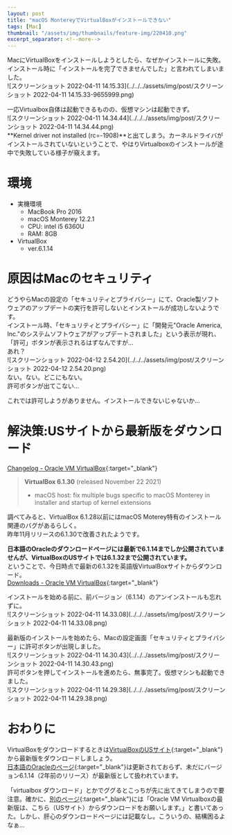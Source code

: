 ```yaml
---
layout: post
title: "macOS MontereyでVirtualBoxがインストールできない"
tags: [Mac]
thumbnail: "/assets/img/thumbnails/feature-img/220410.png"
excerpt_separator: <!--more-->
---
```


MacにVirtualBoxをインストールしようとしたら、なぜかインストールに失敗。インストール時に「インストールを完了できませんでした」と言われてしまいました。  
![スクリーンショット 2022-04-11 14.15.33](../../../assets/img/post/スクリーンショット 2022-04-11 14.15.33-9655999.png)  

一応Virtualbox自体は起動できるものの、仮想マシンは起動できず。  
![スクリーンショット 2022-04-11 14.34.44](../../../assets/img/post/スクリーンショット 2022-04-11 14.34.44.png)  
**Kernel driver not installed (rc=-1908)**と出てしまう。カーネルドライバがインストールされていないということで、やはりVirtualboxのインストールが途中で失敗している様子が窺えます。

<!--more-->  

# 環境

- 実機環境
  - MacBook Pro 2016
  - macOS Monterey 12.2.1
  - CPU: intel i5 6360U
  - RAM: 8GB
- VirtualBox
  - ver.6.1.14



# 原因はMacのセキュリティ

どうやらMacの設定の「セキュリティとプライバシー」にて、Oracle製ソフトウェアのアップデートの実行を許可しないとインストールが成功しないようです。  
インストール時、「セキュリティとプライバシー」に「開発元"Oracle America, Inc."のシステムソフトウェアがアップデートされました」という表示が現れ、「許可」ボタンが表示されるはずなんですが…  
あれ？  
![スクリーンショット 2022-04-12 2.54.20](../../../assets/img/post/スクリーンショット 2022-04-12 2.54.20.png)  
ない。ない。どこにもない。  
許可ボタンが出てこない…  

これでは許可しようがありません。インストールできないじゃないか…

# 解決策:USサイトから最新版をダウンロード

[Changelog - Oracle VM VirtualBox](https://www.virtualbox.org/wiki/Changelog){:target="_blank"}  

> **VirtualBox 6.1.30** (released November 22 2021)
>
> - macOS host: fix multiple bugs specific to macOS Monterey in installer and startup of kernel extensions

調べてみると、VirtualBox 6.1.28以前にはmacOS Moterey特有のインストール関連のバグがあるらしく。  
昨年11月リリースの6.1.30で改善されたようです。  

**日本語のOracleのダウンロードページには最新で6.1.14までしか公開されていませんが、VirtualBoxのUSサイトでは6.1.32まで公開されています。**  
ということで、今日時点で最新の6.1.32を英語版VirtualBoxサイトからダウンロード。  
[Downloads - Oracle VM VirtualBox](https://www.virtualbox.org/wiki/Downloads){:target="_blank"}  

インストールを始める前に、前バージョン（6.1.14）のアンインストールも忘れずに。  
![スクリーンショット 2022-04-11 14.33.08](../../../assets/img/post/スクリーンショット 2022-04-11 14.33.08.png)  

最新版のインストールを始めたら、Macの設定画面「セキュリティとプライバシー」に許可ボタンが出現しました。  
![スクリーンショット 2022-04-11 14.30.43](../../../assets/img/post/スクリーンショット 2022-04-11 14.30.43.png)  
許可ボタンを押してインストールを進めたら、無事完了。仮想マシンも起動できました。  
![スクリーンショット 2022-04-11 14.29.38](../../../assets/img/post/スクリーンショット 2022-04-11 14.29.38.png)

# おわりに

VirtualBoxをダウンロードするときは[VirtualBoxのUSサイト](https://www.virtualbox.org/wiki/Downloads){:target="_blank"}から最新版をダウンロードしましょう。  
[日本語のOracleのページ](https://www.oracle.com/jp/virtualization/technologies/vm/downloads/virtualbox-downloads.html){:target="_blank"}は更新されておらず、未だにバージョン6.1.14（2年前のリリース）が最新版として扱われています。  

「virtualbox ダウンロード」とかでググるとこっちが先に出てきてしまうので要注意。確かに、[別のページ]("https://www.oracle.com/jp/virtualization/technologies/virtualbox/downloads.html"){:target="_blank"}には「Oracle VM Virtualboxの最新版は、こちら（USサイト）からダウンロードをお願いします。」と書いてあった。しかし、肝心のダウンロードページには記載なし。こういうの、結構困るよなぁ…
